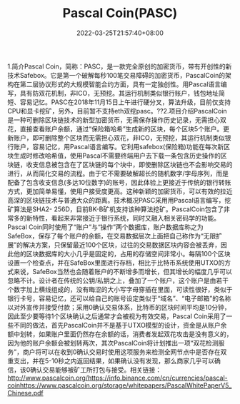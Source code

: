 ﻿---
weight: 
title: "Pascal Coin(PASC)"
description: "Pascal Coin，简称：PASC，是一款完全原创的加密货币，带有开创性的新技术Safebox"
date: 2022-03-25T21:57:40+08:00
lastmod: 2022-03-25T16:45:40+08:00
draft: false
authors: ["Metabd"]
featuredImage: "pascal-coinpasc.webp"
link: ""
tags: ["数字代币","Pascal Coin(PASC)"]
categories: ["navigation"]
navigation: ["数字代币"]
lightgallery: true
toc: true
pinned: false
recommend: false
recommend1: false
---
1.简介Pascal Coin，简称：PASC，是一款完全原创的加密货币，带有开创性的新技术Safebox。它是第一个破解每秒100笔交易障碍的加密货币，PascalCoin的架构在第二层协议形式的大规模智能合约方面，具有一定独创性。用Pascal语言编写，具有防双花机制，非ICO，无预挖。其运行机制类似银行账户，钱包地址简短、容易记忆。PASC在2018年11月15日上午进行硬分叉，算法升级，目前仅支持CPU和显卡挖矿，另外，目前暂不支持eth双挖pasc。??2.项目介绍PascalCoin是一种可删除区块链技术的新型加密货币，无需保存操作历史记录，无需担心双花，直接查看账户余额，通过“保险箱哈希”生成新的区块，每个区块5个账户。更新账户，即可删除整个区块而无需担心双花，非ICO，无预挖，其运行机制类似银行账户，容易记忆，用Pascal语言编写。它利用safebox(保险箱)功能在每次新区块生成时修改哈希值，使用Pascal不需要终端用户去下载一条包含历史操作的区块链，收支信息被包含在了区块链的每个块中，即使删除区块链也不会影响交易的进行，从而简化交易的流程。由于它不需要破解超长的随机数字/字母序列，而是配备了包含收支信息(多达10位数字)的账号，因此体验上更接近于传统的银行转账方式，更加简单易懂，使用户接受度更高。这种新颖的加密货币，可以有效的拉近高深的区块链技术与普通大众的距离。技术概况PASC采用用Pascal语言编写，挖矿算法是SHA2- 256D，目前BK-B矿机支持该种算法挖矿。PascalCoin包含了非常多的新特性，看起来非常接近于银行系统，同时又融入相关密码学的功能。Pascal Coin同时使用了“账户”与“操作”两个数据库，账户数据库称之为SafeBox，保存了每个账户的余额，在交易数据层次上面把自己称作为“无限扩展”的解决方案，只保留最近100个区块，过往的交易数据区块内容会被丢弃，因此他的区块数据库的大小几乎是固定的，占用的存储空间非常小。每隔100个区块设置一个检查点，并在SafeBox里面进行存档，相比于比特币系统使用UTXO的方式来说，SafeBox当然也会随着账户的不断增多而增长，但其增长的幅度几乎可以忽略不计。设计者在传统的公钥/私钥之上，叠加了一个账户，这个账户是由若干个数字加上横线组成的，没有晦涩的大小写字母穿插在里面，可读性很好，类似于银行卡号，容易记忆，还可以给自己的账号设定类似于“域名”、“电子邮箱”的名称以对外宣传并接受付款；采用0确认交易体系，比特币的区块时间平均是10分钟，因此至少要等待1个区块确认之后通常才会被视为有效交易，Pascal Coin采用了一些不同的做法，首先PascalCoin并不是基于UTXO模型的设计，资金是从账户余额中划转，如果账户里面仍然存在余额的话，消费者发起双花攻击是没有意义的，因为他的账户余额会被划转两次，其次PascalCoin将计划推出一项“双花检测服务”，商户将可以在收到0确认交易时使用这项服务来检测全网节点中是否存在双重支出，并在5-10秒之内返回结果，如果确认没有发现，那么商家几乎可以确信，该0确认交易能够被矿工所打包与接受。相关链接：http://www.pascalcoin.org/https://info.binance.com/cn/currencies/pascal-coinhttps://www.pascalcoin.org/storage/whitepapers/PascalWhitePaperV5_Chinese.pdf
